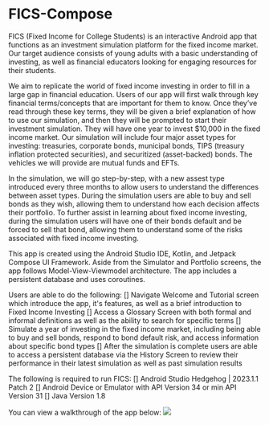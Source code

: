 # FICS-Compose

FICS (Fixed Income for College Students) is an interactive Android app that functions as an investment simulation platform for the fixed income market.
Our target audience consists of young adults with a basic understanding of investing, as well as financial educators
looking for engaging resources for their students.

We aim to replicate the world of fixed income investing in order to fill in a large gap in financial education. Users of our
app will first walk through key financial terms/concepts that are important for them to know. Once they’ve read
through these key terms, they will be given a brief explanation of how to use our simulation, and then they will be
prompted to start their investment simulation. They will have one year to invest $10,000 in the fixed income market.
Our simulation will include four major asset types for investing: treasuries, corporate bonds, municipal bonds, TIPS
(treasury inflation protected securities), and securitized (asset-backed) bonds. The vehicles we will provide are mutual
funds and EFTs.

In the simulation, we will go step-by-step, with a new assest type introduced every three months to allow users to understand the differences between asset types.
During the simulation users are able to buy and sell bonds as they wish, allowing them to understand how each decision affects their portfolio.
To further assist in learning about fixed income investing, during the simulation users will have one of their bonds default and be forced to sell that bond, 
allowing them to understand some of the risks associated with fixed income investing.

This app is created using the Android Studio IDE, Kotlin, and Jetpack Compose UI Framework. Aside from the Simulator and Portfolio screens, 
the app follows Model-View-Viewmodel architecture. The app includes a persistent database and uses coroutines.

Users are able to do the following:
[] Navigate Welcome and Tutorial screen which introduce the app, it's features, as well as a brief introduction to Fixed Income Investing
[] Access a Glossary Screen with both formal and informal definitions as well as the ability to search for specific terms
[] Simulate a year of investing in the fixed income market, including being able to buy and sell bonds, respond to bond default risk, and access information about specific bond types
[] After the simulation is complete users are able to access a persistent database via the History Screen to review their performance in their latest simulation as well as past simulation results

The following is required to run FICS:
[] Android Studio Hedgehog | 2023.1.1 Patch 2
[] Android Device or Emulator with API Version 34 or min API Version 31
[] Java Version 1.8

You can view a walkthrough of the app below:
![](https://github.com/tanveerm176/FICS-Compose/blob/main/FICS_Demo2.gif)
